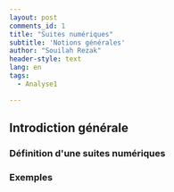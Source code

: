 ```yaml
---
layout: post
comments_id: 1
title: "Suites numériques"
subtitle: 'Notions générales'
author: "Souilah Rezak"
header-style: text
lang: en
tags:
  - Analyse1

---
```




## Introdiction générale

### Définition d'une suites numériques




### Exemples
